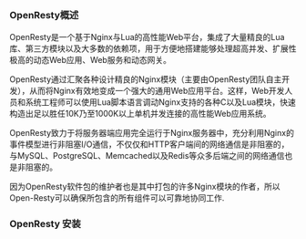 ## 
### OpenResty概述
OpenResty是一个基于Nginx与Lua的高性能Web平台，集成了大量精良的Lua库、第三方模块以及大多数的依赖项，用于方便地搭建能够处理超高并发、扩展性极高的动态Web应用、Web服务和动态网关。

OpenResty通过汇聚各种设计精良的Nginx模块（主要由OpenResty团队自主开发），从而将Nginx有效地变成一个强大的通用Web应用平台。这样，Web开发人员和系统工程师可以使用Lua脚本语言调动Nginx支持的各种C以及Lua模块，快速构造出足以胜任10K乃至1000K以上单机并发连接的高性能Web应用系统。

OpenResty致力于将服务器端应用完全运行于Nginx服务器中，充分利用Nginx的事件模型进行非阻塞I/O通信，不仅仅和HTTP客户端间的网络通信是非阻塞的，与MySQL、PostgreSQL、Memcached以及Redis等众多后端之间的网络通信也是非阻塞的。

因为OpenResty软件包的维护者也是其中打包的许多Nginx模块的作者，所以Open-Resty可以确保所包含的所有组件可以可靠地协同工作.

### OpenResty 安装
